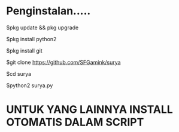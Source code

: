 # Penginstalan.....

$pkg update && pkg upgrade

$pkg install python2

$pkg install git

$git clone https://github.com/SFGamink/surya

$cd surya

$python2 surya.py


# UNTUK YANG LAINNYA INSTALL OTOMATIS DALAM SCRIPT
